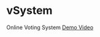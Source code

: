 # vSystem
Online Voting System
[Demo Video](https://github.com/prashantsingh2408/vSystem/blob/main/evoteDemo.mp4)
